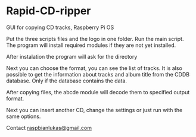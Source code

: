 # Rapid-CD-ripper
GUI for copying CD tracks, Raspberry Pi OS



Put the three scripts files and the logo in one folder.
Run the main script. 
The program will install required modules if they are not yet installed.

After instalation the program will ask for the directory

Next you can choose the format, you can see the list of tracks. It is also possible to get the information about tracks
and album title from the CDDB database. Only if the database contains the data.

After copying files, the abcde module will decode them to specified output format.

Next you can insert another CD, change the settings or just run with the same options.

Contact raspbianlukas@gmail.com


